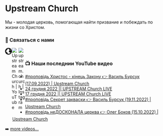 # Upstream Church

Мы - молодая церковь, помогающая найти призвание и побеждать по жизни со Христом.

### 👥 Связаться с нами

[<img align="left" alt="upstream.life" width="22px" src="https://raw.githubusercontent.com/iconic/open-iconic/master/svg/globe.svg" />][website]
[<img align="left" alt="UpstreamChurch | YouTube" width="22px" src="https://cdn.jsdelivr.net/npm/simple-icons@v3/icons/youtube.svg" />][youtube]
[<img align="left" alt="upstream.church | Instagram" width="22px" src="https://cdn.jsdelivr.net/npm/simple-icons@v3/icons/instagram.svg" />][instagram]

<br />

### 📺 Наши последнии YouTube видео
<!-- YOUTUBE:START -->
- [#проповідь Христос - кінець Закону 👉 Василь Бурсук &lpar;17.09.2022&rpar; | Upstream Church](https://www.youtube.com/watch?v=RXa6VKDG0EU)
- [24  грудня 2022 || UPSTREAM Church LIVE](https://www.youtube.com/watch?v=HF_Dha_mT5Y)
- [17  грудня 2022 || UPSTREAM Church LIVE](https://www.youtube.com/watch?v=Z31cUwC5hvs)
- [#проповідь Секрет закваски 👉 Василь Бурсук &lpar;19.11.2022&rpar; | Upstream Church](https://www.youtube.com/watch?v=w21u12PLYKI)
- [#проповідь неДОСКОНАЛА церква 👉 Олег Боков &lpar;15.10.2022&rpar; | Upstream Church](https://www.youtube.com/watch?v=uiJlkA2Edbk)
<!-- YOUTUBE:END -->

➡️ [more videos...](https://youtube.com/UpstreamChurch)

[website]: https://upstream.life/
[youtube]: https://youtube.com/UpstreamChurch
[instagram]: https://www.instagram.com/upstream.church
